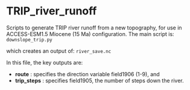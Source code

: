 # TRIP_river_runoff

Scripts to generate TRIP river runoff from a new topography, for use in ACCESS-ESM1.5 Miocene (15 Ma) configuration. The main script is:
`downslope_trip.py`

which creates an output of:
`river_save.nc`

In this file, the key outputs are:
- **route** : specifies the direction variable field1906 (1-9), and 
- **trip_steps** : specifies field1905, the number of steps down the river.